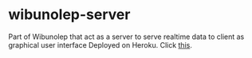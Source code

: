 # wibunolep-server
Part of Wibunolep that act as a server to serve realtime data to client as graphical user interface
Deployed on Heroku. Click [this](www.wibunolep-server.herokuapp.com).

